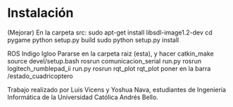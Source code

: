 Instalación
==================

(Mejorar)
En la carpeta src:
sudo apt-get install libsdl-image1.2-dev
cd pygame
python setup.py build
sudo python setup.py install


ROS Indigo Igloo
Pararse en la carpeta raiz (esta), y hacer catkin_make
source devel/setup.bash
rosrun comunicacion_serial run.py
rosrun logitech_rumblepad_ii run.py
rosrun rqt_plot rqt_plot
	poner en la barra /estado_cuadricoptero


Trabajo realizado por Luis Vicens y Yoshua Nava, estudiantes de Ingeniería Informática de la Universidad Católica Andrés Bello.



